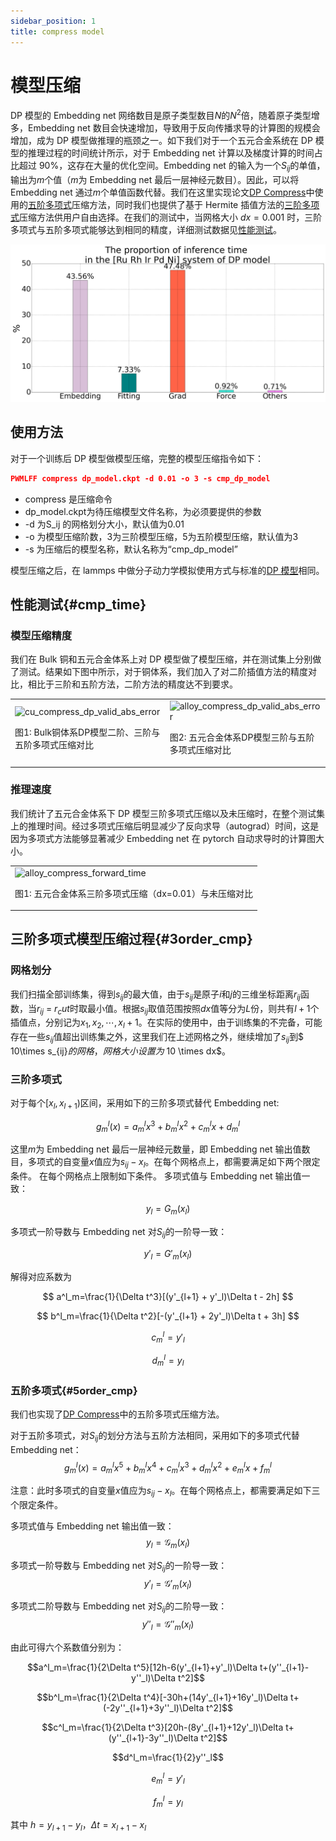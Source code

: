 ```yaml
---
sidebar_position: 1
title: compress model
---
```


# 模型压缩

DP 模型的 Embedding net 网络数目是原子类型数目$N$的$N^2$倍，随着原子类型增多，Embedding net 数目会快速增加，导致用于反向传播求导的计算图的规模会增加，成为 DP 模型做推理的瓶颈之一。如下我们对于一个五元合金系统在 DP 模型的推理过程的时间统计所示，对于 Embedding net 计算以及梯度计算的时间占比超过 90%，这存在大量的优化空间。Embedding net 的输入为一个$S_{ij}$的单值，输出为$m$个值（$m$为 Embedding net 最后一层神经元数目）。因此，可以将 Embedding net 通过$m$个单值函数代替。我们在这里实现论文[DP Compress](https://pubs.acs.org/doi/10.1021/acs.jctc.2c00102?fig=fig3&ref=pdf)中使用的[五阶多项式](#5order_cmp)压缩方法，同时我们也提供了基于 Hermite 插值方法的[三阶多项式](#3order_cmp)压缩方法供用户自由选择。在我们的测试中，当网格大小 $dx=0.001$ 时，三阶多项式与五阶多项式能够达到相同的精度，详细测试数据见[性能测试](#cmp_time)。

![proportion_time](./picture_wu/proportion_time_inference.png)

## 使用方法

对于一个训练后 DP 模型做模型压缩，完整的模型压缩指令如下：

```json
PWMLFF compress dp_model.ckpt -d 0.01 -o 3 -s cmp_dp_model
```
* compress 是压缩命令
* dp_model.ckpt为待压缩模型文件名称，为必须要提供的参数
* -d 为S_ij 的网格划分大小，默认值为0.01
* -o 为模型压缩阶数，3为三阶模型压缩，5为五阶模型压缩，默认值为3
* -s 为压缩后的模型名称，默认名称为“cmp_dp_model”

模型压缩之后，在 lammps 中做分子动力学模拟使用方式与标准的[DP 模型](../dp/examples/Cu)相同。

## 性能测试{#cmp_time}

<!--
 type embedding的模型压缩还没有加入到lammps中，所以先不写
 -->

### 模型压缩精度

我们在 Bulk 铜和五元合金体系上对 DP 模型做了模型压缩，并在测试集上分别做了测试。结果如下图中所示，对于铜体系，我们加入了对二阶插值方法的精度对比，相比于三阶和五阶方法，二阶方法的精度达不到要求。

<table>
  <tr>
    <td>
      <img src={require("./picture_wu/compress/cu_compress_dp_valid_abs_error.png").default} alt="cu_compress_dp_valid_abs_error" width="500" />
      <p>图1: Bulk铜体系DP模型二阶、三阶与五阶多项式压缩对比</p>
    </td>
    <td>
      <img src={require("./picture_wu/compress/alloy_compress_dp_valid_abs_error.png").default} alt="alloy_compress_dp_valid_abs_error" width="400" />
      <p>图2: 五元合金体系DP模型三阶与五阶多项式压缩对比</p>
    </td>
  </tr>
</table>

<!-- #### 不同的 dx 计算时间开销统计？ -->

### 推理速度

<!-- #### embedding net 和 grad 速度提升？ -->

我们统计了五元合金体系下 DP 模型三阶多项式压缩以及未压缩时，在整个测试集上的推理时间。经过多项式压缩后明显减少了反向求导（autograd）时间，这是因为多项式方法能够显著减少 Embedding net 在 pytorch 自动求导时的计算图大小。

<table>
  <tr>
    <td>
      <img src={require("./picture_wu/compress/alloy_compress_forward_time.png").default}  alt="alloy_compress_forward_time" width="400" />
      <p>图1: 五元合金体系三阶多项式压缩（dx=0.01）与未压缩对比</p>
    </td>
  </tr>
</table>

<!-- #### 在 Lammps 中的速度提升 -->

## 三阶多项式模型压缩过程{#3order_cmp}

### 网格划分

我们扫描全部训练集，得到$s_{ij}$的最大值，由于$s_{ij}$是原子$i$和$j$的三维坐标距离$r_{ij}$函数，当$r_{ij}$ = $r_cut$时取最小值。根据$s_{ij}$取值范围按照$dx$值等分为$L$份，则共有$l+1$个插值点，分别记为$x_1,x_2,\cdots,x_l+1$。在实际的使用中，由于训练集的不完备，可能存在一些$s_{ij}$值超出训练集之外，这里我们在上述网格之外，继续增加了$s_{ij}$到$ 10\times s\_{ij}$的网格，网格大小设置为$ 10 \times dx$。

### 三阶多项式

对于每个$[x_l,x_{l+1})$区间，采用如下的三阶多项式替代 Embedding net:

$$
g^l_m(x)=a^l_mx^3 + b^l_mx^2 + c^l_mx + d^l_m
$$

这里$m$为 Embedding net 最后一层神经元数量，即 Embedding net 输出值数目，多项式的自变量$x$值应为$s_{ij}-x_l$。在每个网格点上，都需要满足如下两个限定条件。
在每个网格点上限制如下条件。
多项式值与 Embedding net 输出值一致：

$$
y_l = G_m(x_l)
$$

多项式一阶导数与 Embedding net 对$S_{ij}$的一阶导一致：

$$
y'_l = G'_m(x_l)
$$

解得对应系数为

$$
    a^l_m=\frac{1}{\Delta t^3}[(y'_{l+1} + y'_l)\Delta t - 2h]
$$

$$
    b^l_m=\frac{1}{\Delta t^2}[-(y'_{l+1} + 2y'_l)\Delta t + 3h]
$$

$$
    c^l_m=y'_l
$$

$$
    d^l_m=y_l
$$

### 五阶多项式{#5order_cmp}

我们也实现了[DP Compress](https://pubs.acs.org/doi/10.1021/acs.jctc.2c00102?fig=fig3&ref=pdf)中的五阶多项式压缩方法。

对于五阶多项式，对$S_{ij}$的划分方法与五阶方法相同，采用如下的多项式代替 Embedding net：
$$g^l_m(x)=a^l_mx^5+b^l_mx^4+c^l_mx^3+d^l_mx^2+e^l_mx+f^l_m$$

注意：此时多项式的自变量$x$值应为$s_{ij}-x_l$。在每个网格点上，都需要满足如下三个限定条件。

多项式值与 Embedding net 输出值一致：
$$y_l=\mathcal{G}_m(x_l)$$

多项式一阶导数与 Embedding net 对$S_{ij}$的一阶导一致：
$$y'_l=\mathcal{G}'_m(x_l)$$

多项式二阶导数与 Embedding net 对$S_{ij}$的二阶导一致：
$$y''_l=\mathcal{G}''_m(x_l)$$

由此可得六个系数值分别为：

$$a^l_m=\frac{1}{2\Delta t^5}[12h-6(y'_{l+1}+y'_l)\Delta t+(y''_{l+1}-y''_l)\Delta t^2]$$

$$b^l_m=\frac{1}{2\Delta t^4}[-30h+(14y'_{l+1}+16y'_l)\Delta t+(-2y''_{l+1}+3y''_l)\Delta t^2]$$

$$c^l_m=\frac{1}{2\Delta t^3}[20h-(8y'_{l+1}+12y'_l)\Delta t+(y''_{l+1}-3y''_l)\Delta t^2]$$

$$d^l_m=\frac{1}{2}y''_l$$

$$e^l_m=y'_l$$

$$f^l_m=y_l$$

其中 $h=y_{l+1}-y_l$，$\Delta t=x_{l+1}-x_l$
